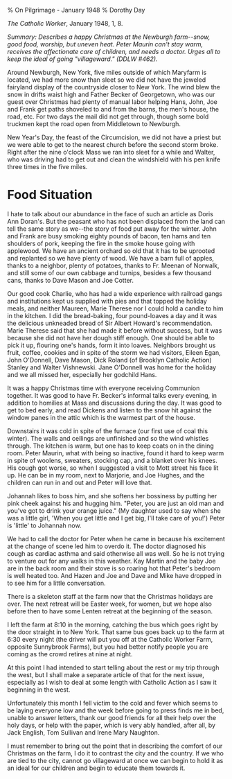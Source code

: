 % On Pilgrimage - January 1948
% Dorothy Day

*The Catholic Worker*, January 1948, 1, 8.

*Summary: Describes a happy Christmas at the Newburgh farm--snow, good
food, worship, but uneven heat. Peter Maurin can't stay warm, receives
the affectionate care of children, and needs a doctor. Urges all to keep
the ideal of going "villageward." (DDLW \#462).*

Around Newburgh, New York, five miles outside of which Maryfarm is
located, we had more snow than sleet so we did not have the jeweled
fairyland display of the countryside closer to New York. The wind blew
the snow in drifts waist high and Father Becker of Georgetown, who was
our guest over Christmas had plenty of manual labor helping Hans, John,
Joe and Frank get paths shoveled to and from the barns, the men's
house, the road, etc. For two days the mail did not get through, though
some bold truckmen kept the road open from Middletown to Newburgh.

New Year's Day, the feast of the Circumcision, we did not have a priest
but we were able to get to the nearest church before the second storm
broke. Right after the nine o'clock Mass we ran into sleet for a while
and Walter, who was driving had to get out and clean the windshield with
his pen knife three times in the five miles.

Food Situation
===

I hate to talk about our abundance in the face of such an article as
Doris Ann Doran's. But the peasant who has not been displaced from the
land can tell the same story as we--the story of food put away for the
winter. John and Frank are busy smoking eighty pounds of bacon, ten hams
and ten shoulders of pork, keeping the fire in the smoke house going
with applewood. We have an ancient orchard so old that it has to be
uprooted and replanted so we have plenty of wood. We have a barn full of
apples, thanks to a neighbor, plenty of potatoes, thanks to Fr. Meenan
of Norwalk, and still some of our own cabbage and turnips, besides a few
thousand cans, thanks to Dave Mason and Joe Cotter.

Our good cook Charlie, who has had a wide experience with railroad gangs
and institutions kept us supplied with pies and that topped the holiday
meals, and neither Maureen, Marie Therese nor I could hold a candle to
him in the kitchen. I did the bread-baking, four pound-loaves a day and
it was the delicious unkneaded bread of Sir Albert Howard's
recommendation. Marie Therese said that she had made it before without
success, but it was because she did not have her dough stiff enough. One
should be ab1e to pick it up, flouring one's hands, form it into loaves.
Neighbors brought us fruit, coffee, cookies and in spite of the storm we
had visitors, Eileen Egan, John O'Donnell, Dave Mason, Dick Roland (of
Brooklyn Catholic Action) Stanley and Walter Vishnewski. Jane O'Donnell
was home for the holiday and we all missed her, especially her godchild
Hans.

It was a happy Christmas time with everyone receiving Communion
together. It was good to have Fr. Becker's informal talks every evening,
in addition to homilies at Mass and discussions during the day. It was
good to get to bed early, and read Dickens and listen to the snow hit
against the window panes in the attic which is the warmest part of the
house.

Downstairs it was cold in spite of the furnace (our first use of coal
this winter). The walls and ceilings are unfinished and so the wind
whistles through. The kitchen is warm, but one has to keep coats on in
the dining room. Peter Maurin, what with being so inactive, found it
hard to keep warm in spite of woolens, sweaters, stocking cap, and a
blanket over his knees. His cough got worse, so when I suggested a visit
to Mott street his face lit up. He can be in my room, next to Marjorie,
and Joe Hughes, and the children can run in and out and Peter will love
that.

Johannah likes to boss him, and she softens her bossiness by putting her
pink cheek against his and hugging him. "Peter, you are just an old man
and you've got to drink your orange juice." (My daughter used to say
when she was a little girl, 'When you get little and I get big, I'll
take care of you!') Peter is 'little' to Johannah now.

We had to call the doctor for Peter when he came in because his
excitement at the change of scene led him to overdo it. The doctor
diagnosed his cough as cardiac asthma and said otherwise all was well.
So he is not trying to venture out for any walks in this weather. Kay
Martin and the baby Joe are in the back room and their stove is so
roaring hot that Peter's bedroom is well heated too. And Hazen and Joe
and Dave and Mike have dropped in to see him for a little conversation.

There is a skeleton staff at the farm now that the Christmas holidays
are over. The next retreat will be Easter week, for women, but we hope
also before then to have some Lenten retreat at the beginning of the
season.

I left the farm at 8:10 in the morning, catching the bus which goes
right by the door straight in to New York. That same bus goes back up to
the farm at 6:30 every night (the driver will put you off at the
Catholic Worker Farm, opposite Sunnybrook Farms), but you had better
notify people you are coming as the crowd retires at nine at night.

At this point I had intended to start telling about the rest or my trip
through the west, but I shall make a separate article of that for the
next issue, especially as I wish to deal at some length with Catholic
Action as I saw it beginning in the west.

Unfortunately this month I fell victim to the cold and fever which seems
to be laying everyone low and the week before going to press finds me in
bed, unable to answer letters, thank our good friends for all their help
over the holy days, or help with the paper, which is very ably handled,
after all, by Jack English, Tom Sullivan and Irene Mary Naughton.

I must remember to bring out the point that in describing the comfort of
our Christmas on the farm, I do it to contrast the city and the country.
If we who are tied to the city, cannot go villageward at once we can
begin to hold it as an ideal for our children and begin to educate them
towards it.

